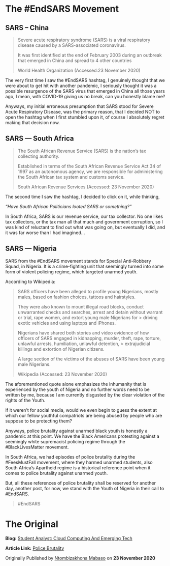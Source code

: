 # The #EndSARS Movement

## SARS – China
> Severe acute respiratory syndrome (SARS) is a viral respiratory disease caused by a SARS-associated coronavirus.
> 
> It was first identified at the end of February 2003 during an outbreak that emerged in China and spread to 4 other countries
>
> World Health Organization (Accessed:23 November 2020)

The very first time I saw the #EndSARS hashtag, I genuinely thought that we were about to get hit with another pandemic, I seriously thought it was a possible resurgence of the SARS virus that emerged in China all those years ago, I mean, with COVID-19 giving us no break, can you honestly blame me?

Anyways, my initial erroneous presumption that SARS stood for Severe Acute Respiratory Disease, was the primary reason, that I decided NOT to open the hashtag when I first stumbled upon it, of course I absolutely regret making that decision now.

## SARS — South Africa
> The South African Revenue Service (SARS) is the nation’s tax collecting authority.
>
> Established in terms of the South African Revenue Service Act 34 of 1997 as an autonomous agency, we are responsible for administering the South African tax system and customs service.
> 
> South African Revenue Services (Accessed: 23 November 2020)

The second time I saw the hashtag, I decided to click on it, while thinking,

*“Have South African Politicians looted SARS or something?”*

In South Africa, SARS is our revenue service, our tax collector. 
No one likes tax collectors, or the tax man all that much and government corruption, so I was kind of reluctant to find out what was going on, but eventually I did, and it was far worse than I had imagined…

## SARS — Nigeria
SARS from the #EndSARS movement stands for Special Anti-Robbery Squad, in Nigeria. It is a crime-fighting unit that seemingly turned into some form of violent policing regime, which targeted unarmed youth.

According to Wikipedia:

> SARS officers have been alleged to profile young Nigerians, mostly males, based on fashion choices, tattoos and hairstyles.
> 
> They were also known to mount illegal road blocks, conduct unwarranted checks and searches, arrest and detain without warrant or trial, rape women, and extort young male Nigerians for > driving exotic vehicles and using laptops and iPhones.
> 
> Nigerians have shared both stories and video evidence of how officers of SARS engaged in kidnapping, murder, theft, rape, torture, unlawful arrests, humiliation, unlawful detention, > extrajudicial killings and extortion of Nigerian citizens.
>
> A large section of the victims of the abuses of SARS have been young male Nigerians.
>
> Wikipedia (Accessed: 23 November 2020)

The aforementioned quote alone emphasizes the inhumanity that is experienced by the youth of Nigeria and no further words need to be written by me, because I am currently disgusted by the clear violation of the rights of the Youth.

If it weren’t for social media, would we even begin to guess the extent at which our fellow youthful compatriots are being abused by people who are suppose to be protecting them?

Anyways, police brutality against unarmed black youth is honestly a pandemic at this point. We have the Black Americans protesting against a seemingly white supremacist policing regime through the #BlackLivesMatter movement.

In South Africa, we had episodes of police brutality during the #FeesMustFall movement, where they harmed unarmed students, also South Africa’s Apartheid regime is a historical reference point when it comes to police brutality against unarmed youth.

But, all these references of police brutality shall be reserved for another day, another post, for now, we stand with the Youth of Nigeria in their call to #EndSARS.

> #EndSARS

# The Original

**Blog:** [Student Analyst: Cloud Computing And Emerging Tech](https://medium.com/studentanalyst)

**Article Link:** [Police Brutality](https://medium.com/studentanalyst/police-brutality-cc77836249e8)

Originally Published by [Ntombizakhona Mabaso](https://medium.com/@ntombizakhona) on **23 November 2020**
